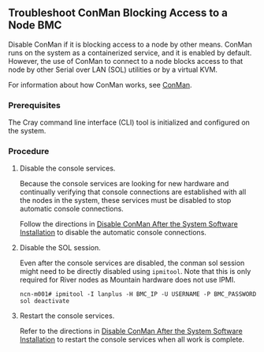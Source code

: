 ## Troubleshoot ConMan Blocking Access to a Node BMC

Disable ConMan if it is blocking access to a node by other means. ConMan runs on the system as a containerized service, and it is enabled by default. However, the use of ConMan to connect to a node blocks access to that node by other Serial over LAN \(SOL\) utilities or by a virtual KVM.

For information about how ConMan works, see [ConMan](/ConMan.md).

### Prerequisites

The Cray command line interface \(CLI\) tool is initialized and configured on the system.

### Procedure

1. Disable the console services.

    Because the console services are looking for new hardware and continually verifying that console
    connections are established with all the nodes in the system, these services must be disabled
    to stop automatic console connections.

    Follow the directions in [Disable ConMan After the System Software Installation](Disable_ConMan_After_System_Software_Installation.md) to
    disable the automatic console connections.

2. Disable the SOL session.

    Even after the console services are disabled, the conman sol session might need to be directly disabled using `ipmitool`. Note that this is only required for River nodes as Mountain hardware
    does not use IPMI.

    ```
    ncn-m001# ipmitool -I lanplus -H BMC_IP -U USERNAME -P BMC_PASSWORD sol deactivate
    ```

3. Restart the console services.

    Refer to the directions in [Disable ConMan After the System Software Installation](Disable_ConMan_After_System_Software_Installation.md) to restart the console services when all work is complete.

